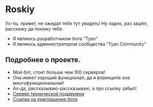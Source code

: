 # Roskiy

Ух-ты, привет, не ожидал тебя тут увидеть!
Ну ладно, раз зашёл, расскажу да покажу тебе.

- Я являюсь разработчиком бота "Tyan"
- Я являюсь администратором сообщества "Tyan Community"

## Подробнее о проекте.

- Мой бот, стоит больше чем 100 серверов!
- Она имеет хороший функционал, да и впринципе она многофункциональная!
- Ах-да, рассказываю-рассказываю, а про ссылку забыл!
- [Сервер технической поддержки](https://discord.gg/MTxrnxbZA5) 
- [Ссылка на приглашение бота](https://discord.com/api/oauth2/authorize?client_id=881142784671768616&permissions=8&scope=bot)



<!---
RoskiyADR/RoskiyADR is a ✨ special ✨ repository because its `README.md` (this file) appears on your GitHub profile.
You can click the Preview link to take a look at your changes.
--->
